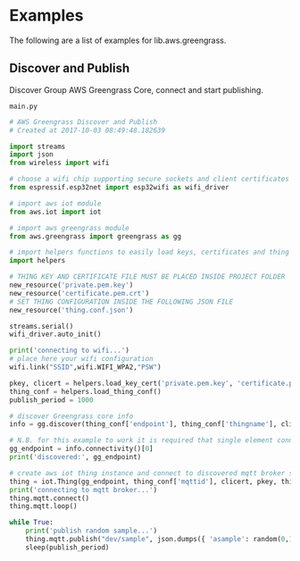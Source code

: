 # Examples

The following are a list of examples for lib.aws.greengrass.

## Discover and Publish


Discover Group AWS Greengrass Core, connect and start publishing.


```main.py```

```python
# AWS Greengrass Discover and Publish
# Created at 2017-10-03 08:49:48.182639

import streams
import json
from wireless import wifi

# choose a wifi chip supporting secure sockets and client certificates
from espressif.esp32net import esp32wifi as wifi_driver

# import aws iot module
from aws.iot import iot

# import aws greengrass module
from aws.greengrass import greengrass as gg

# import helpers functions to easily load keys, certificates and thing configuration
import helpers

# THING KEY AND CERTIFICATE FILE MUST BE PLACED INSIDE PROJECT FOLDER 
new_resource('private.pem.key')
new_resource('certificate.pem.crt')
# SET THING CONFIGURATION INSIDE THE FOLLOWING JSON FILE
new_resource('thing.conf.json')

streams.serial()
wifi_driver.auto_init()

print('connecting to wifi...')
# place here your wifi configuration
wifi.link("SSID",wifi.WIFI_WPA2,"PSW")

pkey, clicert = helpers.load_key_cert('private.pem.key', 'certificate.pem.crt')
thing_conf = helpers.load_thing_conf()
publish_period = 1000

# discover Greengrass core info
info = gg.discover(thing_conf['endpoint'], thing_conf['thingname'], clicert, pkey)

# N.B. for this example to work it is required that single element connectivity and CA lists are retrieved by discover!
gg_endpoint = info.connectivity()[0]
print('discovered:', gg_endpoint)

# create aws iot thing instance and connect to discovered mqtt broker specifying retrieved CA certificate
thing = iot.Thing(gg_endpoint, thing_conf['mqttid'], clicert, pkey, thingname=thing_conf['thingname'], cacert=info.CA())
print('connecting to mqtt broker...')
thing.mqtt.connect()
thing.mqtt.loop()

while True:
    print('publish random sample...')
    thing.mqtt.publish("dev/sample", json.dumps({ 'asample': random(0,10) }))
    sleep(publish_period)

```
<!--stackedit_data:
eyJoaXN0b3J5IjpbLTExMjg3Mjg1NzZdfQ==
-->